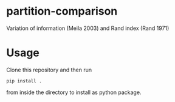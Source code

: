 # partition-comparison
Variation of information (Meila 2003) and Rand index (Rand 1971)

# Usage

Clone this repository and then run 
```
pip install .
```
from inside the directory to install as python package.
